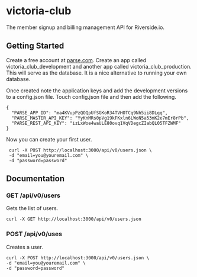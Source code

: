 # victoria-club

The member signup and billing management API for Riverside.io.

## Getting Started

Create a free account at [parse.com](http://parse.com). Create an app called victoria_club_development and another app called victoria_club_production. This will serve as the database. It is a nice alternative to running your own database.

Once created note the application keys and add the development versions to a config.json file. Touch config.json file and then add the following.

    {
      "PARSE_APP_ID": "ma4KVupPzQOQpUfSGKoR34TVHOTCq9Nh5ii8DLgq",
      "PARSE_MASTER_API_KEY": "YyKnMRs0pVg19kFKxln6LWoN5a53mK2e7mEr8rPb",
      "PARSE_REST_API_KEY": "izLxWoe4waULE80ovq1VqVDegcZIabQL05TFZWMF"
    }

Now you can create your first user.

     curl -X POST http://localhost:3000/api/v0/users.json \
     -d "email=you@youremail.com" \
     -d "password=password"


## Documentation

### GET /api/v0/users

Gets the list of users.

    curl -X GET http://localhost:3000/api/v0/users.json

### POST /api/v0/uses

Creates a user.

    curl -X POST http://localhost:3000/api/v0/users.json \
    -d "email=you@youremail.com" \
    -d "password=password"
